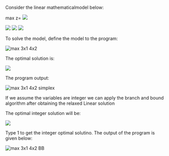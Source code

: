 Consider the linear mathematicalmodel below:

max z=
<img src="https://render.githubusercontent.com/render/math?math=z=3x_1%2B4x_2 ">

<img src="https://render.githubusercontent.com/render/math?math=2x_1 %2Bx_2\le6 "> 

<img src="https://render.githubusercontent.com/render/math?math=2x_1%2B3x_2\le9">

<img src="https://render.githubusercontent.com/render/math?math=x_1 \ge 0, x_2\ge 0">




To solve the model, define the model to the program:

![max 3x1 4x2](https://user-images.githubusercontent.com/57063453/101983952-45903280-3c8f-11eb-96a5-18d204037382.png)


The optimal solution is:

<img src="https://render.githubusercontent.com/render/math?math=z=12.75, x_1=2.25, x_2=1.5">

The program output:

![max 3x1 4x2 simplex](https://user-images.githubusercontent.com/57063453/101983982-7a9c8500-3c8f-11eb-9a76-043d2260117e.png)

If we assume the variables are integer we can apply the branch and bound algorithm after obtaining the relaxed Linear solution 

The optimal integer solution will be:

<img src="https://render.githubusercontent.com/render/math?math=z=12, x_1=0, x_2=3">

Type 1 to get the integer optimal solutino. The output of the program is given below:

![max 3x1 4x2 BB](https://user-images.githubusercontent.com/57063453/101983997-93a53600-3c8f-11eb-89a6-621de869d519.png)
